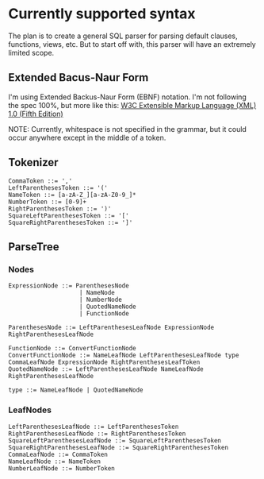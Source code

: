 # Currently supported syntax

The plan is to create a general SQL parser for parsing default clauses, functions, views, etc. But to start off with, this parser will have an extremely limited scope.

## Extended Bacus-Naur Form

I'm using Extended Backus-Naur Form (EBNF) notation. I'm not following the spec 100%, but more like this: [W3C Extensible Markup Language (XML) 1.0 (Fifth Edition)](https://www.w3.org/TR/xml/#sec-notation)

NOTE: Currently, whitespace is not specified in the grammar, but it could occur anywhere except in the middle of a token.

## Tokenizer

``` ebnf
CommaToken ::= ','
LeftParenthesesToken ::= '('
NameToken ::= [a-zA-Z_][a-zA-Z0-9_]*
NumberToken ::= [0-9]+
RightParenthesesToken ::= ')'
SquareLeftParenthesesToken ::= '['
SquareRightParenthesesToken ::= ']'
```

## ParseTree

### Nodes
``` ebnf
ExpressionNode ::= ParenthesesNode 
                    | NameNode
                    | NumberNode
                    | QuotedNameNode
                    | FunctionNode

ParenthesesNode ::= LeftParenthesesLeafNode ExpressionNode RightParenthesesLeafNode

FunctionNode ::= ConvertFunctionNode
ConvertFunctionNode ::= NameLeafNode LeftParenthesesLeafNode type CommaLeafNode ExpressionNode RightParenthesesLeafToken
QuotedNameNode ::= LeftParenthesesLeafNode NameLeafNode RightParenthesesLeafNode

type ::= NameLeafNode | QuotedNameNode
```

### LeafNodes

``` ebnf
LeftParenthesesLeafNode ::= LeftParenthesesToken
RightParenthesesLeafNode ::= RightParenthesesToken
SquareLeftParenthesesLeafNode ::= SquareLeftParenthesesToken
SquareRightParenthesesLeafNode ::= SquareRightParenthesesToken
CommaLeafNode ::= CommaToken
NameLeafNode ::= NameToken
NumberLeafNode ::= NumberToken
```
